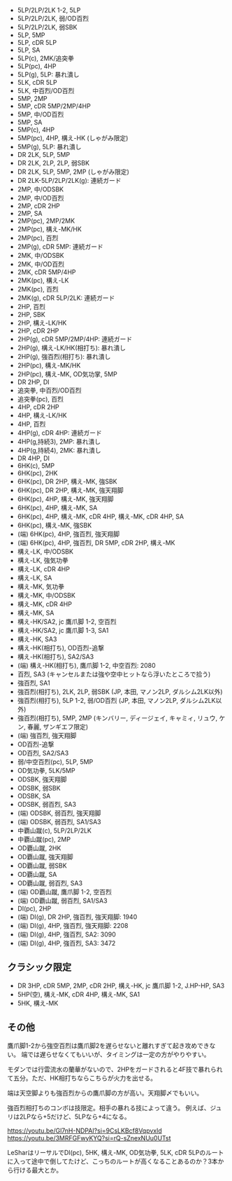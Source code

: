 - 5LP/2LP/2LK 1-2, 5LP
- 5LP/2LP/2LK, 弱/OD百烈
- 5LP/2LP/2LK, 弱SBK
- 5LP, 5MP
- 5LP, cDR 5LP
- 5LP, SA
- 5LP(c), 2MK/追突拳
- 5LP(pc), 4HP
- 5LP(g), 5LP: 暴れ潰し
- 5LK, cDR 5LP
- 5LK, 中百烈/OD百烈
- 5MP, 2MP
- 5MP, cDR 5MP/2MP/4HP
- 5MP, 中/OD百烈
- 5MP, SA
- 5MP(c), 4HP
- 5MP(pc), 4HP, 構え-HK (しゃがみ限定)
- 5MP(g), 5LP: 暴れ潰し
- DR 2LK, 5LP, 5MP
- DR 2LK, 2LP, 2LP, 弱SBK
- DR 2LK, 5LP, 5MP, 2MP (しゃがみ限定)
- DR 2LK-5LP/2LP/2LK(g): 連続ガード
- 2MP, 中/ODSBK
- 2MP, 中/OD百烈
- 2MP, cDR 2HP
- 2MP, SA
- 2MP(pc), 2MP/2MK
- 2MP(pc), 構え-MK/HK
- 2MP(pc), 百烈
- 2MP(g), cDR 5MP: 連続ガード
- 2MK, 中/ODSBK
- 2MK, 中/OD百烈
- 2MK, cDR 5MP/4HP
- 2MK(pc), 構え-LK
- 2MK(pc), 百烈
- 2MK(g), cDR 5LP/2LK: 連続ガード
- 2HP, 百烈
- 2HP, SBK
- 2HP, 構え-LK/HK
- 2HP, cDR 2HP
- 2HP(g), cDR 5MP/2MP/4HP: 連続ガード
- 2HP(g), 構え-LK/HK(相打ち): 暴れ潰し
- 2HP(g), 強百烈(相打ち): 暴れ潰し
- 2HP(pc), 構え-MK/HK
- 2HP(pc), 構え-MK, OD気功掌, 5MP
- DR 2HP, DI
- 追突拳, 中百烈/OD百烈
- 追突拳(pc), 百烈
- 4HP, cDR 2HP
- 4HP, 構え-LK/HK
- 4HP, 百烈
- 4HP(g), cDR 4HP: 連続ガード
- 4HP(g,持続3), 2MP: 暴れ潰し
- 4HP(g,持続4), 2MK: 暴れ潰し
- DR 4HP, DI
- 6HK(c), 5MP
- 6HK(pc), 2HK
- 6HK(pc), DR 2HP, 構え-MK, 強SBK
- 6HK(pc), DR 2HP, 構え-MK, 強天翔脚
- 6HK(pc), 4HP, 構え-MK, 強天翔脚
- 6HK(pc), 4HP, 構え-MK, SA
- 6HK(pc), 4HP, 構え-MK, cDR 4HP, 構え-MK, cDR 4HP, SA
- 6HK(pc), 構え-MK, 強SBK
- (端) 6HK(pc), 4HP, 強百烈, 強天翔脚
- (端) 6HK(pc), 4HP, 強百烈, DR 5MP, cDR 2HP, 構え-MK
- 構え-LK, 中/ODSBK
- 構え-LK, 強気功拳
- 構え-LK, cDR 4HP
- 構え-LK, SA
- 構え-MK, 気功拳
- 構え-MK, 中/ODSBK
- 構え-MK, cDR 4HP
- 構え-MK, SA
- 構え-HK/SA2, jc 鷹爪脚 1-2, 空百烈
- 構え-HK/SA2, jc 鷹爪脚 1-3, SA1
- 構え-HK, SA3
- 構え-HK(相打ち), OD百烈-追撃
- 構え-HK(相打ち), SA2/SA3
- (端) 構え-HK(相打ち), 鷹爪脚 1-2, 中空百烈: 2080
- 百烈, SA3 (キャンセルまたは強や空中ヒットなら浮いたところで拾う)
- 強百烈, SA1
- 強百烈(相打ち), 2LK, 2LP, 弱SBK (JP, 本田, マノン2LP, ダルシム2LK以外)
- 強百烈(相打ち), 5LP 1-2, 弱/OD百烈 (JP, 本田, マノン2LP, ダルシム2LK以外)
- 強百烈(相打ち), 5MP, 2MP (キンバリー, ディージェイ, キャミィ, リュウ, ケン, 春麗, ザンギエフ限定)
- (端) 強百烈, 強天翔脚
- OD百烈-追撃
- OD百烈, SA2/SA3
- 弱/中空百烈(pc), 5LP, 5MP
- OD気功拳, 5LK/5MP
- ODSBK, 強天翔脚
- ODSBK, 弱SBK
- ODSBK, SA
- ODSBK, 弱百烈, SA3
- (端) ODSBK, 弱百烈, 強天翔脚
- (端) ODSBK, 弱百烈, SA1/SA3
- 中覇山蹴(c), 5LP/2LP/2LK
- 中覇山蹴(pc), 2MP
- OD覇山蹴, 2HK
- OD覇山蹴, 強天翔脚
- OD覇山蹴, 弱SBK
- OD覇山蹴, SA
- OD覇山蹴, 弱百烈, SA3
- (端) OD覇山蹴, 鷹爪脚 1-2, 空百烈
- (端) OD覇山蹴, 弱百烈, SA1/SA3
- DI(pc), 2HP
- (端) DI(g), DR 2HP, 強百烈, 強天翔脚: 1940
- (端) DI(g), 4HP, 強百烈, 強天翔脚: 2208
- (端) DI(g), 4HP, 強百烈, SA2: 3090
- (端) DI(g), 4HP, 強百烈, SA3: 3472

## クラシック限定

- DR 3HP, cDR 5MP, 2MP, cDR 2HP, 構え-HK, jc 鷹爪脚 1-2, J.HP-HP, SA3
- 5HP(空), 構え-MK, cDR 4HP, 構え-MK, SA1
- 5HK, 構え-MK

## その他

鷹爪脚1-2から強空百烈は鷹爪脚2を遅らせないと離れすぎて起き攻めできない。
端では遅らせなくてもいいが、タイミングは一定の方がやりやすい。

モダンでは行雲流水の蘭華がないので、2HPをガードされると4F技で暴れられて五分。ただ、HK相打ちならこちらが火力を出せる。

端は天空脚よりも強百烈からの鷹爪脚の方が高い。天翔脚〆でもいい。

強百烈相打ちのコンボは技限定。相手の暴れる技によって違う。
例えば、ジュリは2LPなら+5だけど、5LPなら+4になる。

https://youtu.be/Gl7nH-NDPAI?si=9CsLKBcf8Vqpvxld
https://youtu.be/3MRFGFwyKYQ?si=rQ-sZnexNUu0UTst

LeSharはリーサルでDI(pc), 5HK, 構え-MK, OD気功拳, 5LK, cDR 5LPのルートに入って途中で倒してたけど、こっちのルートが高くなることあるのか？3本から行ける最大とか。
